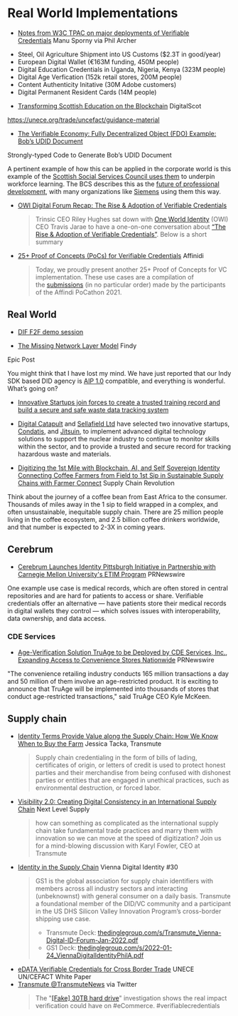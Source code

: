 # Real World Implementations
* [Notes from W3C TPAC on major deployments of Verifiable Credentials](https://twitter.com/philarcher1/status/1570082512122294273) Manu Sporny via Phil Archer

- Steel, Oil Agriculture Shipment into US Customs ($2.3T in good/year)
- European Digital Wallet (€163M funding, 450M people)
- Digital Education Credentials in Uganda, Nigeria, Kenya (323M people)
- Digital Age Verfication (152k retail stores, 200M people)
- Content Authenticity Initative (30M Adobe customers)
- Digital Permanent Resident Cards (14M people)

* [Transforming Scottish Education on the Blockchain](https://digitalscot.net/education-blockchain/) DigitalScot

https://unece.org/trade/uncefact/guidance-material

* [The Verifiable Economy: Fully Decentralized Object (FDO) Example: Bob’s UDID Document](https://hyperonomy.com/2021/06/15/the-verifiable-economy-fully-decentralized-object-fdo-example-bobs-udid-document/)

Strongly-typed Code to Generate Bob’s UDID Document

A pertinent example of how this can be applied in the corporate world is this example of the [Scottish Social Services Council uses them](https://www.badges.sssc.uk.com/getting-started/what-you-need-to-know-about-open-badges/) to underpin workforce learning. The BCS describes this as the [future of professional development](https://www.bcs.org/content-hub/digital-badging-the-future-of-professional-development/), with many organizations like [Siemens](https://new.siemens.com/uk/en/company/education/teachers/siemens-digital-badges.html) using them this way.
* [OWI Digital Forum Recap: The Rise & Adoption of Verifiable Credentials](https://trinsic.id/owi-digital-forum-recap-the-rise-adoption-of-verifiable-credentials/)
  > Trinsic CEO Riley Hughes sat down with [One World Identity](https://oneworldidentity.com/) (OWI) CEO Travis Jarae to have a one-on-one conversation about [“The Rise & Adoption of Verifiable Credentials”](https://oneworldidentity.com/session/trinsic/). Below is a short summary


* [25+ Proof of Concepts (PoCs) for Verifiable Credentials](https://academy.affinidi.com/25-proof-of-concept-poc-for-verifiable-credentials-edf684b592f2) Affinidi
  > Today, we proudly present another 25+ Proof of Concepts for VC implementation. These use cases are a compilation of the [submissions](https://affinidipocathon.devpost.com/) (in no particular order) made by the participants of the Affindi PoCathon 2021.


## Real World
- [DIF F2F demo session](https://www.youtube.com/watch?v%3DSaNvIorKQ9I)



* [The Missing Network Layer Model](https://findy-network.github.io/blog/2022/03/05/the-missing-network-layer-model/) Findy

Epic Post

You might think that I have lost my mind. We have just reported that our Indy SDK based DID agency is [AIP 1.0](https://github.com/hyperledger/aries-rfcs/blob/main/concepts/0302-aries-interop-profile/README.md) compatible, and everything is wonderful. What’s going on?
* [Innovative Startups join forces to create a trusted training record and build a secure and safe waste data tracking system](https://www.digicatapult.org.uk/news-and-insights/press/digital-catapult-and-sellafield-ltd-join-forces-with-two-innovative-startups)
* [Digital Catapult](https://www.digicatapult.org.uk/) and [Sellafield Ltd](https://www.gov.uk/government/organisations/sellafield-ltd) have selected two innovative startups, [Condatis](https://condatis.com/), and [Jitsuin](https://jitsuin.com/), to implement advanced digital technology solutions to support the nuclear industry to continue to monitor skills within the sector, and to provide a trusted and secure record for tracking hazardous waste and materials.

* [Digitizing the 1st Mile with Blockchain, AI, and Self Sovereign Identity Connecting Coffee Farmers from Field to 1st Sip in Sustainable Supply Chains with Farmer Connect](https://podcasts.apple.com/us/podcast/supply-chain-revolution/id1496899179?i%3D1000507363757) Supply Chain Revolution

Think about the journey of a coffee bean from East Africa to the consumer. Thousands of miles away in the 1 sip to field wrapped in a complex, and often unsustainable, inequitable supply chain. There are 25 million people living in the coffee ecosystem, and 2.5 billion coffee drinkers worldwide, and that number is expected to 2-3X in coming years.
## Cerebrum
* [Cerebrum Launches Identity Pittsburgh Initiative in Partnership with Carnegie Mellon University's ETIM Program](https://www.prnewswire.com/news-releases/cerebrum-launches-identity-pittsburgh-initiative-in-partnership-with-carnegie-mellon-universitys-etim-program-301616404.html) PRNewswire

One example use case is medical records, which are often stored in central repositories and are hard for patients to access or share. Verifiable credentials offer an alternative — have patients store their medical records in digital wallets they control — which solves issues with interoperability, data ownership, and data access.
### CDE Services
* [Age-Verification Solution TruAge to be Deployed by CDE Services, Inc., Expanding Access to Convenience Stores Nationwide](https://www.prnewswire.com/news-releases/age-verification-solution-truage-to-be-deployed-by-cde-services-inc-expanding-access-to-convenience-stores-nationwide-301597284.html) PRNewswire

"The convenience retailing industry conducts 165 million transactions a day and 50 million of them involve an age-restricted product. It is exciting to announce that TruAge will be implemented into thousands of stores that conduct age-restricted transactions," said TruAge CEO Kyle McKeen.

## Supply chain

* [Identity Terms Provide Value along the Supply Chain: How We Know When to Buy the Farm](https://medium.com/@Transmute/identity-terms-provide-value-along-the-supply-chain-how-we-know-when-to-buy-the-farm-738701967e3d) Jessica Tacka, Transmute
  > Supply chain credentialing in the form of bills of lading, certificates of origin, or letters of credit is used to protect honest parties and their merchandise from being confused with dishonest parties or entities that are engaged in unethical practices, such as environmental destruction, or forced labor.
* [Visibility 2.0: Creating Digital Consistency in an International Supply Chain](https://nextlevelsupplychainpodwithgs1us.libsyn.com/visibility-20-creating-digital-consistency-in-an-international-supply-chain) Next Level Supply
  > how can something as complicated as the international supply chain take fundamental trade practices and marry them with innovation so we can move at the speed of digitization? Join us for a mind-blowing discussion with Karyl Fowler, CEO at Transmute
* [Identity in the Supply Chain](https://vimeo.com/669713750) Vienna Digital Identity #30
  > GS1 is the global association for supply chain identifiers with members across all industry sectors and interacting (unbeknownst) with general consumer on a daily basis. Transmute a foundational member of the DID/VC community and a participant in the US DHS Silicon Valley Innovation Program’s cross-border shipping use case.
  > 
  > - Transmute Deck: [thedinglegroup.com/s/Transmute_Vienna-Digital-ID-Forum-Jan-2022.pdf](https://www.thedinglegroup.com/s/Transmute_Vienna-Digital-ID-Forum-Jan-2022.pdf)
  > - GS1 Deck: [thedinglegroup.com/s/2022-01-24_ViennaDigitalIdentityPhilA.pdf](https://www.thedinglegroup.com/s/2022-01-24_ViennaDigitalIdentityPhilA.pdf)
* [eDATA Verifiable Credentials for Cross Border Trade](https://unece.org/sites/default/files/2022-07/WhitePaper_VerifiableCredentials-CBT.pdf) UNECE UN/CEFACT White Paper
* [Transmute @TransmuteNews](https://twitter.com/TransmuteNews/status/1572692362148847619) via Twitter
  > The "[[Fake] 30TB hard drive](https://www.vice.com/en/article/akek8e/walmart-30tb-ssd-hard-drive-scam-sd-cards)" investigation shows the real impact verification could have on #eCommerce. #verifiablecredentials
